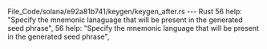 File_Code/solana/e92a81b741/keygen/keygen_after.rs --- Rust
56     help: "Specify the mnemonic lanaguage that will be present in the generated seed phrase",                                                             56     help: "Specify the mnemonic language that will be present in the generated seed phrase",

